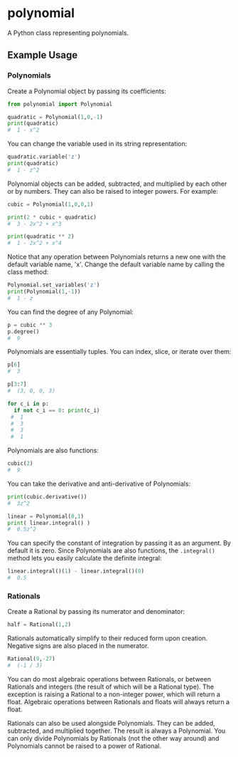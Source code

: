 # polynomial
A Python class representing polynomials.

## Example Usage
### Polynomials
Create a Polynomial object by passing its coefficients:
```python
from polynomial import Polynomial

quadratic = Polynomial(1,0,-1)
print(quadratic)
#  1 - x^2
```

You can change the variable used in its string representation:
```python
quadratic.variable('z')
print(quadratic)
#  1 - z^2
```

Polynomial objects can be added, subtracted, and multiplied by each other or by numbers. They can also be raised to integer powers. For example:
```python
cubic = Polynomial(1,0,0,1)

print(2 * cubic + quadratic)
#  3 - 2x^2 + x^3

print(quadratic ** 2)
#  1 - 2x^2 + x^4
```

Notice that any operation between Polynomials returns a new one with the default variable name, 'x'. Change the default variable name by calling the class method:
```python
Polynomial.set_variables('z')
print(Polynomial(1,-1))
#  1 - z
```

You can find the degree of any Polynomial:
```python
p = cubic ** 3
p.degree()
#  9
```

Polynomials are essentially tuples. You can index, slice, or iterate over them:
```python
p[6]
#  3

p[3:7]
#  (3, 0, 0, 3)

for c_i in p:
  if not c_i == 0: print(c_i)
 #  1
 #  3
 #  3
 #  1
```

Polynomials are also functions:
```python
cubic(2)
#  9
```

You can take the derivative and anti-derivative of Polynomials:
```python
print(cubic.derivative())
#  3z^2

linear = Polynomial(0,1)
print( linear.integral() )
#  0.5z^2
```

You can specify the constant of integration by passing it as an argument. By default it is zero. Since Polynomials are also functions, the `.integral()` method lets you easily calculate the definite integral:
```python
linear.integral()(1) - linear.integral()(0)
#  0.5
```
### Rationals
Create a Rational by passing its numerator and denominator:
```python
half = Rational(1,2)
```

Rationals automatically simplify to their reduced form upon creation. Negative signs are also placed in the numerator.
```python
Rational(9,-27)
#  (-1 / 3)
```

You can do most algebraic operations between Rationals, or between Rationals and integers (the result of which will be a Rational type). The exception is raising a Rational to a non-integer power, which will return a float. Algebraic operations between Rationals and floats will always return a float.

Rationals can also be used alongside Polynomials. They can be added, subtracted, and multiplied together. The result is always a Polynomial. You can only divide Polynomials by Rationals (not the other way around) and Polynomials cannot be raised to a power of Rational.
